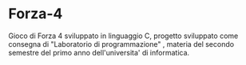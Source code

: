 # Forza-4
Gioco di Forza 4 sviluppato in linguaggio C, progetto sviluppato come consegna di "Laboratorio di programmazione" , materia del secondo semestre del primo anno dell'universita' di informatica.
